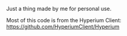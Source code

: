 Just a thing made by me for personal use.

Most of this code is from the Hyperium Client: https://github.com/HyperiumClient/Hyperium
